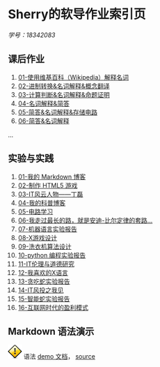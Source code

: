 # Sherry的软导作业索引页
*学号：18342083*

## 课后作业

1. [01-使用维基百科（Wikipedia）解释名词](hw01)
2. [02-进制转换&名词解释&概念翻译](hw02)
3. [03-计算判断&名词解释&命题证明](hw03)
4. [04-名词解释&简答](hw04)
5. [05-简答&名词解释&存储电路](hw05)
6. [06-简答&名词解释](hw06)

...


## 实验与实践

1. [01-我的 Markdown 博客](lab01)
2. [02-制作 HTML5 游戏](lab02)
3. [03-IT风云人物——丁磊](lab03)
4. [04-我的科普博客](lab04)
5. [05-电路学习](lab05)
6. [06-我走过最长的路，就是安迪-比尔定律的套路...](lab06)
7. [07-机器语言实验报告](lab07)
8. [08-X游戏设计](lab08)
9. [09-洗衣机算法设计](lab09)
10. [10-python 编程实验报告](lab10)
11. [11-IT伦理与道德研究](lab11)
12. [12-我喜欢的X语言](lab12)
13. [13-贪吃蛇实验报告](lab13)
14. [14-IT风投之我见](lab14)
15. [15-智能蛇实验报告](lab15)
16. [16-互联网时代的盈利模式](lab16)


## Markdown 语法演示

![](images/exclamation.png) 语法 [demo 文档](demo)， [source](https://github.com/sysu-swi/homework/blob/gh-pages/demo.md)



